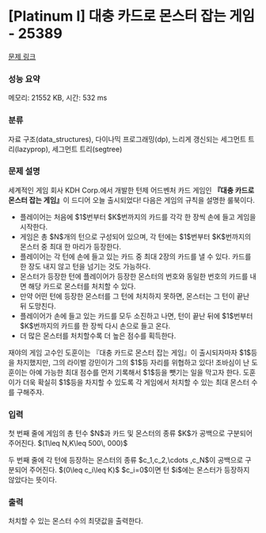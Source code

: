 # [Platinum I] 대충 카드로 몬스터 잡는 게임 - 25389 

[문제 링크](https://www.acmicpc.net/problem/25389) 

### 성능 요약

메모리: 21552 KB, 시간: 532 ms

### 분류

자료 구조(data_structures), 다이나믹 프로그래밍(dp), 느리게 갱신되는 세그먼트 트리(lazyprop), 세그먼트 트리(segtree)

### 문제 설명

<p>세계적인 게임 회사 KDH Corp.에서 개발한 턴제 어드벤처 카드 게임인 <span><strong>『대충 카드로 몬스터 잡는 게임』</strong></span>이 드디어 오늘 출시되었다! 다음은 게임의 규칙을 설명한 룰북이다.</p>

<ul>
	<li>플레이어는 처음에 $1$번부터 $K$번까지의 카드를 각각 한 장씩 손에 들고 게임을 시작한다.</li>
	<li>게임은 총 $N$개의 턴으로 구성되어 있으며, 각 턴에는 $1$번부터 $K$번까지의 몬스터 중 최대 한 마리가 등장한다.</li>
	<li>플레이어는 각 턴에 손에 들고 있는 카드 중 최대 2장의 카드를 낼 수 있다. 카드를 한 장도 내지 않고 턴을 넘기는 것도 가능하다.</li>
	<li>몬스터가 등장한 턴에 플레이어가 등장한 몬스터의 번호와 동일한 번호의 카드를 내면 해당 카드로 몬스터를 처치할 수 있다.</li>
	<li>만약 어떤 턴에 등장한 몬스터를 그 턴에 처치하지 못하면, 몬스터는 그 턴이 끝난 뒤 도망친다.</li>
	<li>플레이어가 손에 들고 있는 카드를 모두 소진하고 나면, 턴이 끝난 뒤에 $1$번부터 $K$번까지의 카드를 한 장씩 다시 손으로 들고 온다.</li>
	<li>더 많은 몬스터를 처치할수록 더 높은 점수를 획득한다.</li>
</ul>

<p>재야의 게임 고수인 도훈이는 『대충 카드로 몬스터 잡는 게임』이 출시되자마자 $1$등을 차지했지만, 그의 라이벌 강민이가 그의 $1$등 자리를 위협하고 있다! 조바심이 난 도훈이는 아예 가능한 최대 점수를 먼저 기록해서 $1$등을 뺏기는 일을 막고자 한다. 도훈이가 더욱 확실히 $1$등을 차지할 수 있도록 각 게임에서 처치할 수 있는 최대 몬스터 수를 구해주자.</p>

### 입력 

 <p>첫 번째 줄에 게임의 총 턴수 $N$과 카드 및 몬스터의 종류 $K$가 공백으로 구분되어 주어진다. $(1\leq N,K\leq 500\, 000)$</p>

<p>두 번째 줄에 각 턴에 등장하는 몬스터의 종류 $c_1,c_2,\cdots ,c_N$이 공백으로 구분되어 주어진다. $(0\leq c_i\leq K)$ $c_i=0$이면 턴 $i$에는 몬스터가 등장하지 않았다는 뜻이다.</p>

### 출력 

 <p>처치할 수 있는 몬스터 수의 최댓값을 출력한다.</p>

